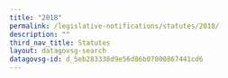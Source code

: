 ```yaml
---
title: "2018"
permalink: /legislative-notifications/statutes/2018/
description: ""
third_nav_title: Statutes
layout: datagovsg-search
datagovsg-id: d_5eb283338d9e56d86b07800867441cd6
---
```

